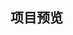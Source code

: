 ## 项目预览
<img src="https://z4a.net/images/2023/04/09/16810477965814aa931dd2773ab2b.png" alt="" />

<img src="https://z4a.net/images/2023/04/09/1681047872709.png" alt="" />

<img src="https://z4a.net/images/2023/04/09/1681047892072.png" alt="" />

